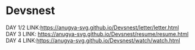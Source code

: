 # Devsnest
DAY 1/2 LINK:https://anugya-svg.github.io/Devsnest/letter/letter.html<br>
DAY 3 LINK: https://anugya-svg.github.io/Devsnest/resume/resume.html<br>
DAY 4 LINK:https://anugya-svg.github.io/Devsnest/watch/watch.html<br>